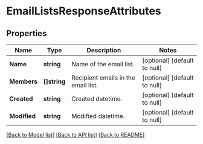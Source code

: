 # EmailListsResponseAttributes

## Properties
Name | Type | Description | Notes
------------ | ------------- | ------------- | -------------
**Name** | **string** | Name of the email list.  | [optional] [default to null]
**Members** | **[]string** | Recipient emails in the email list.  | [optional] [default to null]
**Created** | **string** | Created datetime.  | [optional] [default to null]
**Modified** | **string** | Modified datetime.  | [optional] [default to null]

[[Back to Model list]](../README.md#documentation-for-models) [[Back to API list]](../README.md#documentation-for-api-endpoints) [[Back to README]](../README.md)

